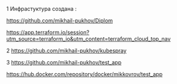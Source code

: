 1 Инфрастуктура создана :

https://github.com/mikhail-pukhov/Diplom

https://app.terraform.io/session?utm_source=terraform_io&utm_content=terraform_cloud_top_nav



2 https://github.com/mikhail-pukhov/kubespray


3 https://github.com/mikhail-pukhov/test_app

https://hub.docker.com/repository/docker/mikkovrov/test_app
